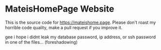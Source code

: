 # MateisHomePage Website
This is the source code for https://mateishome.page.
Please don't roast my horrible code quality, make a pull request if you improve it.
<br>

gee i hope i didnt leak my database password, ip address, or ssh password in one of the files... (foreshadowing)
